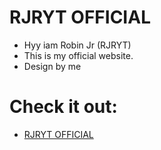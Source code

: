 # RJRYT OFFICIAL

- Hyy iam Robin Jr (RJRYT)
- This is my official website.
- Design by me

# Check it out: 
- [RJRYT OFFICIAL](https://rjryt.tech)
